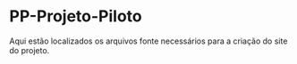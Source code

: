 # PP-Projeto-Piloto
Aqui estão localizados os arquivos fonte necessários para a criação do site do projeto.
